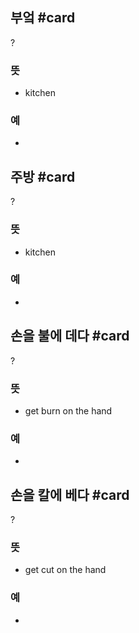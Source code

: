 ## 부엌 #card
?
### 뜻
- kitchen
### 예
-
<!--SR:!2025-04-13,76,270-->

## 주방 #card
?
### 뜻
- kitchen
### 예
-
<!--SR:!2025-02-11,29,250-->

## 손을 불에 데다 #card
?
### 뜻
- get burn on the hand
### 예
-
<!--SR:!2025-04-01,61,250-->

## 손을 칼에 베다 #card
?
### 뜻
- get cut on the hand
### 예
-
<!--SR:!2025-01-21,21,250-->
